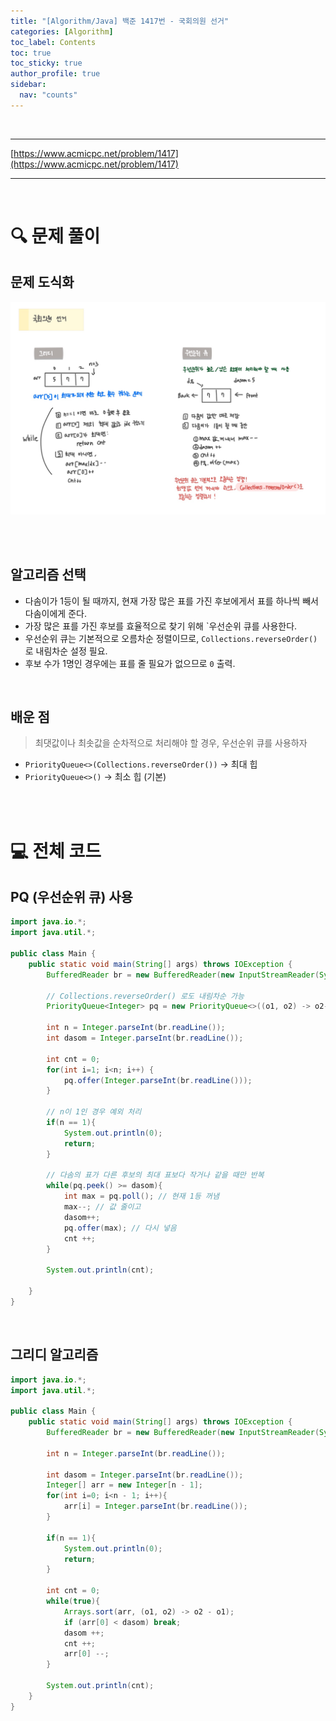 ```yaml
---
title: "[Algorithm/Java] 백준 1417번 - 국회의원 선거"
categories: [Algorithm]
toc_label: Contents
toc: true
toc_sticky: true
author_profile: true
sidebar:
  nav: "counts"
---
```


<br>

---

[https://www.acmicpc.net/problem/1417](https://www.acmicpc.net/problem/1417)

---

<br>

# 🔍 문제 풀이

## 문제 도식화

![assets/images/2025/1417.jpg](../../../assets/images/2025/1417.jpg)

<br><br>

## 알고리즘 선택

- 다솜이가 1등이 될 때까지, 현재 가장 많은 표를 가진 후보에게서 표를 하나씩 빼서 다솜이에게 준다.
- 가장 많은 표를 가진 후보를 효율적으로 찾기 위해 `우선순위 큐를 사용한다.
- 우선순위 큐는 기본적으로 오름차순 정렬이므로, `Collections.reverseOrder()`로 내림차순 설정 필요.
- 후보 수가 1명인 경우에는 표를 줄 필요가 없으므로 `0` 출력.

<br>

## 배운 점

> 최댓값이나 최솟값을 순차적으로 처리해야 할 경우, 우선순위 큐를 사용하자

- `PriorityQueue<>(Collections.reverseOrder())` → 최대 힙
- `PriorityQueue<>()` → 최소 힙 (기본)

<br><br>

# 💻 전체 코드

## PQ (우선순위 큐) 사용

```java
import java.io.*;
import java.util.*;

public class Main {
    public static void main(String[] args) throws IOException {
        BufferedReader br = new BufferedReader(new InputStreamReader(System.in));

        // Collections.reverseOrder() 로도 내림차순 가능
        PriorityQueue<Integer> pq = new PriorityQueue<>((o1, o2) -> o2-o1); // pq 사용

        int n = Integer.parseInt(br.readLine());
        int dasom = Integer.parseInt(br.readLine());

        int cnt = 0;
        for(int i=1; i<n; i++) {
            pq.offer(Integer.parseInt(br.readLine()));
        }

        // n이 1인 경우 예외 처리
        if(n == 1){
            System.out.println(0);
            return;
        }

        // 다솜의 표가 다른 후보의 최대 표보다 작거나 같을 때만 반복
        while(pq.peek() >= dasom){
            int max = pq.poll(); // 현재 1등 꺼냄
            max--; // 값 줄이고
            dasom++;
            pq.offer(max); // 다시 넣음
            cnt ++;
        }

        System.out.println(cnt);

    }
}
```

<br>

## 그리디 알고리즘

```java
import java.io.*;
import java.util.*;

public class Main {
    public static void main(String[] args) throws IOException {
        BufferedReader br = new BufferedReader(new InputStreamReader(System.in));

        int n = Integer.parseInt(br.readLine());

        int dasom = Integer.parseInt(br.readLine());
        Integer[] arr = new Integer[n - 1];
        for(int i=0; i<n - 1; i++){
            arr[i] = Integer.parseInt(br.readLine());
        }

        if(n == 1){
            System.out.println(0);
            return;
        }

        int cnt = 0;
        while(true){
            Arrays.sort(arr, (o1, o2) -> o2 - o1);
            if (arr[0] < dasom) break;
            dasom ++;
            cnt ++;
            arr[0] --;
        }

        System.out.println(cnt);
    }
}
```

<br>
